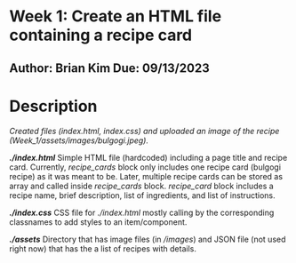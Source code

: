 # Week 1:  Create an HTML file containing a recipe card
**Author: Brian Kim**
**Due: 09/13/2023**
---
# Description
*Created files (index.html, index.css) and uploaded an image of the recipe (Week_1/assets/images/bulgogi.jpeg).*

***./index.html***
Simple HTML file (hardcoded) including a page title and recipe card.
Currently, *recipe_cards* block only includes one recipe card (bulgogi recipe) as it was meant to be. Later, multiple recipe cards can be stored as array and called inside *recipe_cards* block. 
*recipe_card* block includes a recipe name, brief description, list of ingredients, and list of instructions.

***./index.css***
CSS file for *./index.html* mostly calling by the corresponding classnames to add styles to an item/component.

***./assets***
Directory that has image files (in */images*) and JSON file (not used right now) that has the a list of recipes with details.